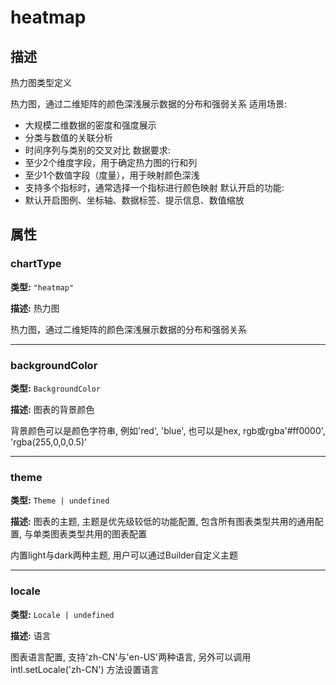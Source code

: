 # heatmap
## 描述
热力图类型定义

热力图，通过二维矩阵的颜色深浅展示数据的分布和强弱关系
适用场景:
- 大规模二维数据的密度和强度展示
- 分类与数值的关联分析
- 时间序列与类别的交叉对比
数据要求:
- 至少2个维度字段，用于确定热力图的行和列
- 至少1个数值字段（度量），用于映射颜色深浅
- 支持多个指标时，通常选择一个指标进行颜色映射
默认开启的功能:
- 默认开启图例、坐标轴、数据标签、提示信息、数值缩放


## 属性

### chartType

**类型:** `"heatmap"`

**描述:**
热力图

热力图，通过二维矩阵的颜色深浅展示数据的分布和强弱关系

---

### backgroundColor

**类型:** `BackgroundColor`

**描述:**
图表的背景颜色

背景颜色可以是颜色字符串, 例如'red', 'blue', 也可以是hex, rgb或rgba'#ff0000', 'rgba(255,0,0,0.5)'

---

### theme

**类型:** `Theme | undefined`

**描述:**
图表的主题, 主题是优先级较低的功能配置, 包含所有图表类型共用的通用配置, 与单类图表类型共用的图表配置

内置light与dark两种主题, 用户可以通过Builder自定义主题

---

### locale

**类型:** `Locale | undefined`

**描述:**
语言

图表语言配置, 支持'zh-CN'与'en-US'两种语言, 另外可以调用 intl.setLocale('zh-CN') 方法设置语言